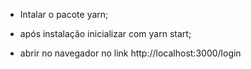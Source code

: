 - Intalar o pacote yarn;

- após instalação inicializar com yarn start;

- abrir no navegador no link http://localhost:3000/login
